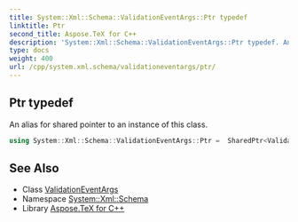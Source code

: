 ```yaml
---
title: System::Xml::Schema::ValidationEventArgs::Ptr typedef
linktitle: Ptr
second_title: Aspose.TeX for C++
description: 'System::Xml::Schema::ValidationEventArgs::Ptr typedef. An alias for shared pointer to an instance of this class in C++.'
type: docs
weight: 400
url: /cpp/system.xml.schema/validationeventargs/ptr/
---
```

## Ptr typedef


An alias for shared pointer to an instance of this class.

```cpp
using System::Xml::Schema::ValidationEventArgs::Ptr =  SharedPtr<ValidationEventArgs>
```

## See Also

* Class [ValidationEventArgs](../)
* Namespace [System::Xml::Schema](../../)
* Library [Aspose.TeX for C++](../../../)
